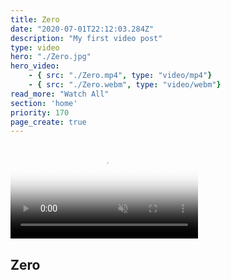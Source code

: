 ```yaml
---
title: Zero
date: "2020-07-01T22:12:03.284Z"
description: "My first video post"
type: video
hero: "./Zero.jpg"
hero_video: 
    - { src: "./Zero.mp4", type: "video/mp4"}
    - { src: "./Zero.webm", type: "video/webm"}
read_more: "Watch All"
section: 'home'
priority: 170
page_create: true
---
```



<video poster="./Zero.jpg" autoplay loop playsinline muted>
    <source src="./Zero.mp4" type="video/mp4">
    <source src="./Zero.webm" type="video/webm">
</video>

<h2>Zero</h2>

